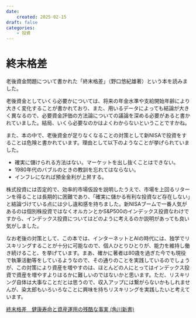 ```yaml
---
date:
    created: 2025-02-15
draft: false
categories:
    - 投資
---
```


# 終末格差

老後資金問題について書かれた「終末格差」（野口悠紀雄著）という本を読みました。
<!-- more -->
老後資金としていくら必要かについては、将来の年金水準や支給開始年齢により大きく変化することが書かれており、また、用いるデータによっても結論が大きく異なるので、必要資金評価の方法論についての議論を深める必要があると書かれていました。結局、いくら必要なのかはよくわからないということですかね。

また、本の中で、老後資金が足りなくなることの対策として新NISAで投資をすることは危険と書かれています。理由として以下のようなことが挙げられていました。

* 確実に儲けられる方法はない。マーケットを出し抜くことはできない。
* 1980年代のバブルのときの教訓を忘れてはならない。
* インフレになれば預金金利が上昇する。

株式投資には否定的で、効率的市場仮設を説明したうえで、市場を上回るリターンを得ることは長期的に困難であり、「確実に儲かる有利な投資など存在しない」と結論づけている点には少し違和感を持ちました。新NISAブームで一番人気があるのは個別株投資ではなくオルカンとかS&P500のインデックス投資なわけですから、インデックス投資についてはどのように考えるのか説明があっても良い気がしました。

なお老後の対策として、この本では、インターネットとAIの時代には、独学でリスキリングすることが十分に可能なので、個人ひとりひとりが、能力を維持し働き続けること、を挙げています。まあ、確かに著者は80歳を過ぎた今でも現役で執筆活動等をしているようなので、その通りのことを実践しているのでしょうが、この対策により資産を増やすのは、ほとんどの人にとってはインデックス投資で資産を増やすよりはるかに難しいのではないかと思います。ただ、リスキリング自体は大事なことだとは思うので、収入アップには繋がらないかもしれませんが、染太郎もいろいろなことに興味を持ちリスキリングを実践したいと考えています。

<a href="//af.moshimo.com/af/c/click?a_id=4900474&amp;p_id=170&amp;pc_id=185&amp;pl_id=4062&amp;url=https%3A%2F%2Fwww.amazon.co.jp%2Fdp%2FB0DV52XCXX" rel="nofollow" referrerpolicy="no-referrer-when-downgrade"><img src="https://images-fe.ssl-images-amazon.com/images/I/41v5ZN8EoTL._SL75_.jpg" alt="" style="border: none;"><br>終末格差　健康寿命と資産運用の残酷な事実 (角川新書)</a><img src="//i.moshimo.com/af/i/impression?a_id=4900474&amp;p_id=170&amp;pc_id=185&amp;pl_id=4062" alt="" loading="lazy" width="1" height="1" style="border: none;">


